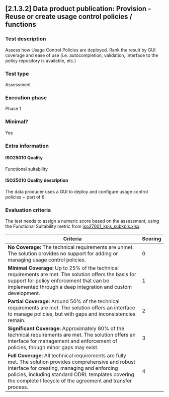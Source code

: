 
## [2.1.3.2] Data product publication: Provision - Reuse or create usage control policies / functions

### Test description
Assess how Usage Control Policies are deployed. Rank the result by GUI coverage and ease of use (i.e. autocompletion, validation, interface to the policy repository is available, etc.)

### Test type
Assessment

### Execution phase
Phase 1

### Minimal?
Yes

### Extra information

#### ISO25010 Quality
Functional suitability

#### ISO25010 Quality description
The data producer uses a GUI to deploy and configure usage control policies + part of 6

### Evaluation criteria
The test needs to assign a numeric score based on the assessment, using the Functional Suitability metric from [iso27001_kpis_subkpis.xlsx](../../../../../design_decisions/background_info/iso27001_kpis_subkpis.xlsx).

| Criteria                                                                                                                                                                                                                                                                      | Scoring |
| ----------------------------------------------------------------------------------------------------------------------------------------------------------------------------------------------------------------------------------------------------------------------------- | ------- |
| **No Coverage:** The technical requirements are unmet. The solution provides no support for adding or managing usage control policies.                                                                                                                                        | 0       |
| **Minimal Coverage:** Up to 25% of the technical requirements are met. The solution offers the basis for support for policy enforcement that can be implemented through a deep integration and custom development.                                                            | 1       |
| **Partial Coverage:** Around 50% of the technical requirements are met. The solution offers an interface to manage policies, but with gaps and inconsistencies remain.                                                                                                        | 2       |
| **Significant Coverage:** Approximately 80% of the technical requirements are met. The solution offers an interface for management and enforcement of policies, though minor gaps may exist.                                                                                  | 3       |
| **Full Coverage:** All technical requirements are fully met. The solution provides comprehensive and robust interface for creating, managing and enforcing policies, including standard ODRL templates covering the complete lifecycle of the agreement and transfer process. | 4       |
